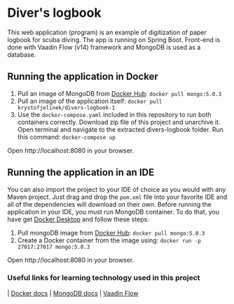 # Diver's logbook

This web application (program) is an example of digitization of paper logbook for scuba diving.
The app is running on Spring Boot. Front-end is done with Vaadin Flow (v14) framework and MongoDB is used as a database.

## Running the application in Docker
1. Pull an image of MongoDB from [Docker Hub](https://hub.docker.com/_/mongo): `docker pull mongo:5.0.3`
2. Pull an image of the application itself: `docker pull krystofjelinek/divers-logbook-1`
3. Use the `docker-compose.yaml` included in this repository to run both containers correctly.
   Download zip file of this project and unarchive it.
   Open terminal and navigate to the extracted divers-logbook folder.
   Run this command: `docker-compose up`

Open http://localhost:8080 in your browser.


## Running the application in an IDE

You can also import the project to your IDE of choice as you would with any
Maven project. Just drag and drop the `pom.xml` file into your favorite IDE and all of the dependencies will download on their own.
Before running the application in your IDE, you must run MongoDB container.
To do that, you have get [Docker Desktop](https://docs.docker.com/desktop/) and follow these steps:
1. Pull mongoDB image from [Docker Hub](https://hub.docker.com/_/mongo): `docker pull mongo:5.0.3`
2. Create a Docker container from the image using: `docker run -p 27017:27017 mongo:5.0.3 `

Open http://localhost:8080 in your browser.


### Useful links for learning technology used in this project
| [Docker docs](https://docs.docker.com/)
| [MongoDB docs](https://www.mongodb.com/docs/)
| [Vaadin Flow](https://vaadin.com/flow)
